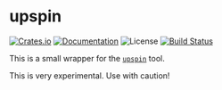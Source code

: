 # upspin

[![Crates.io](https://img.shields.io/crates/v/upspin.svg)](https://crates.io/crates/upspin)
[![Documentation](https://docs.rs/upspin/badge.svg)](https://docs.rs/upspin/)
![License](https://img.shields.io/crates/l/upspin.svg)
[![Build Status](https://travis-ci.org/zoranzaric/upspin-rs.svg?branch=master)](https://travis-ci.org/zoranzaric/upspin-rs)

This is a small wrapper for the [`upspin`](https://upspin.io) tool.

This is very experimental.  Use with caution!

